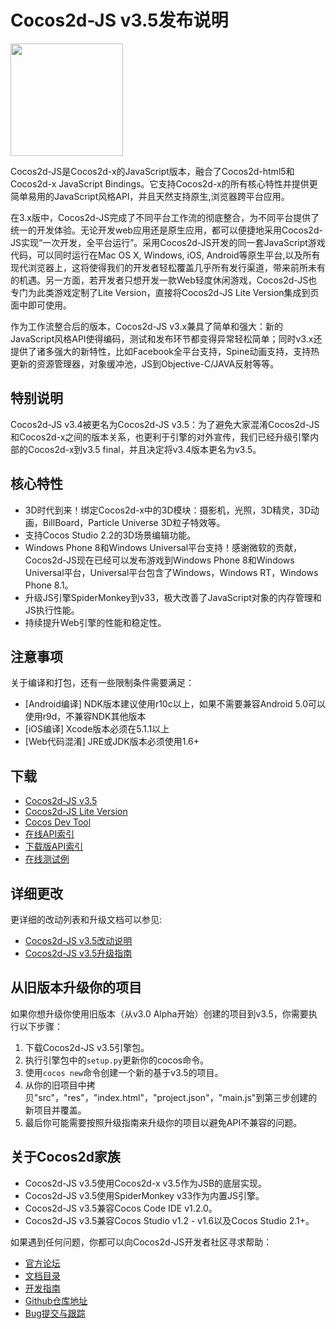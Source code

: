 # Cocos2d-JS v3.5发布说明

<img src="http://files.cocos2d-x.org/images/orgsite/logo.png" height=180> 

Cocos2d-JS是Cocos2d-x的JavaScript版本，融合了Cocos2d-html5和Cocos2d-x JavaScript Bindings。它支持Cocos2d-x的所有核心特性并提供更简单易用的JavaScript风格API，并且天然支持原生,浏览器跨平台应用。

在3.x版中，Cocos2d-JS完成了不同平台工作流的彻底整合，为不同平台提供了统一的开发体验。无论开发web应用还是原生应用，都可以便捷地采用Cocos2d-JS实现“一次开发，全平台运行”。采用Cocos2d-JS开发的同一套JavaScript游戏代码，可以同时运行在Mac OS X, Windows, iOS, Android等原生平台,以及所有现代浏览器上，这将使得我们的开发者轻松覆盖几乎所有发行渠道，带来前所未有的机遇。另一方面，若开发者只想开发一款Web轻度休闲游戏，Cocos2d-JS也专门为此类游戏定制了Lite Version，直接将Cocos2d-JS Lite Version集成到页面中即可使用。

作为工作流整合后的版本，Cocos2d-JS v3.x兼具了简单和强大：新的JavaScript风格API使得编码，测试和发布环节都变得异常轻松简单；同时v3.x还提供了诸多强大的新特性，比如Facebook全平台支持，Spine动画支持，支持热更新的资源管理器，对象缓冲池，JS到Objective-C/JAVA反射等等。

## 特别说明

Cocos2d-JS v3.4被更名为Cocos2d-JS v3.5：为了避免大家混淆Cocos2d-JS和Cocos2d-x之间的版本关系，也更利于引擎的对外宣传，我们已经升级引擎内部的Cocos2d-x到v3.5 final，并且决定将v3.4版本更名为v3.5。

## 核心特性

* 3D时代到来！绑定Cocos2d-x中的3D模块：摄影机，光照，3D精灵，3D动画，BillBoard，Particle Universe 3D粒子特效等。
* 支持Cocos Studio 2.2的3D场景编辑功能。
* Windows Phone 8和Windows Universal平台支持！感谢微软的贡献，Cocos2d-JS现在已经可以发布游戏到Windows Phone 8和Windows Universal平台，Universal平台包含了Windows，Windows RT，Windows Phone 8.1。
* 升级JS引擎SpiderMonkey到v33，极大改善了JavaScript对象的内存管理和JS执行性能。
* 持续提升Web引擎的性能和稳定性。

## 注意事项

关于编译和打包，还有一些限制条件需要满足：

- [Android编译] NDK版本建议使用r10c以上，如果不需要兼容Android 5.0可以使用r9d，不兼容NDK其他版本
- [iOS编译] Xcode版本必须在5.1.1以上
- [Web代码混淆] JRE或JDK版本必须使用1.6+

## 下载

- [Cocos2d-JS v3.5](http://www.cocos2d-x.org/filedown/cocos2d-js-v3.5.zip)
- [Cocos2d-JS Lite Version](http://cocos2d-x.org/filecenter/jsbuilder/)
- [Cocos Dev Tool](http://h5.cocoachina.com/static/cocos-devtools/)
- [在线API索引](http://www.cocos2d-x.org/wiki/reference/)
- [下载版API索引](http://www.cocos2d-x.org/filedown/Cocos2d-JS-v3.5-API.zip)
- [在线测试例](http://cocos2d-x.org/js-tests/)

## 详细更改

更详细的改动列表和升级文档可以参见:

- [Cocos2d-JS v3.5改动说明](http://www.cocos2d-x.org/docs/manual/framework/html5/release-notes/v3.5/changelog/en)
- [Cocos2d-JS v3.5升级指南](http://www.cocos2d-x.org/docs/manual/framework/html5/release-notes/v3.5/upgrade-guide/zh)

## 从旧版本升级你的项目

如果你想升级你使用旧版本（从v3.0 Alpha开始）创建的项目到v3.5，你需要执行以下步骤：

1. 下载Cocos2d-JS v3.5引擎包。
2. 执行引擎包中的`setup.py`更新你的cocos命令。
3. 使用`cocos new`命令创建一个新的基于v3.5的项目。
4. 从你的旧项目中拷贝"src"，"res"，"index.html"，"project.json"，"main.js"到第三步创建的新项目并覆盖。
5. 最后你可能需要按照升级指南来升级你的项目以避免API不兼容的问题。

## 关于Cocos2d家族

- Cocos2d-JS v3.5使用Cocos2d-x v3.5作为JSB的底层实现。
- Cocos2d-JS v3.5使用SpiderMonkey v33作为内置JS引擎。
- Cocos2d-JS v3.5兼容Cocos Code IDE v1.2.0。
- Cocos2d-JS v3.5兼容Cocos Studio v1.2 - v1.6以及Cocos Studio 2.1+。

如果遇到任何问题，你都可以向Cocos2d-JS开发者社区寻求帮助： 

- [官方论坛](http://www.cocoachina.com/bbs/thread.php?fid-59.html)
- [文档目录](http://cocos2d-x.org/docs/manual/framework/html5/zh)
- [开发指南](http://cn.cocos2d-x.org/article/index?type=cocos2d-x&url=/doc/cocos-docs-master/manual/framework/cocos2d-js/1-about-cocos2d-js/1-1-a-brief-history/zh.md)
- [Github仓库地址](https://github.com/cocos2d/cocos2d-js)
- [Bug提交与跟踪](https://github.com/cocos2d/cocos2d-js/issues)
